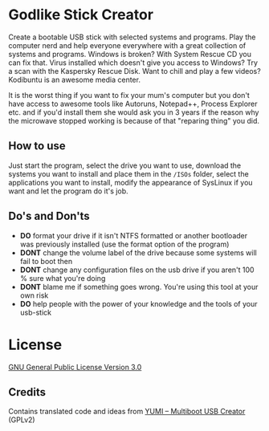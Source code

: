 # Godlike Stick Creator
Create a bootable USB stick with selected systems and programs. Play the computer nerd and help everyone everywhere with a great collection of systems and programs.
Windows is broken? With System Rescue CD you can fix that. Virus installed which doesn't give you access to Windows? Try a scan with the Kaspersky Rescue Disk. Want to chill and play a few videos? Kodibuntu is an awesome media center.

It is the worst thing if you want to fix your mum's computer but you don't have access to awesome tools like Autoruns, Notepad++, Process Explorer etc. and if you'd install them she would ask you in 3 years if the reason why the microwave stopped working is because of that "reparing thing" you did.

## How to use
Just start the program, select the drive you want to use, download the systems you want to install and place them in the `/ISOs` folder, select the applications you want to install, modify the appearance of SysLinux if you want and let the program do it's job.

## Do's and Don'ts
- **DO** format your drive if it isn't NTFS formatted or another bootloader was previously installed (use the format option of the program)
- **DONT** change the volume label of the drive because some systems will fail to boot then
- **DONT** change any configuration files on the usb drive if you aren't 100 % sure what you're doing
- **DONT** blame me if something goes wrong. You're using this tool at your own risk
- **DO** help people with the power of your knowledge and the tools of your usb-stick


# License
[GNU General Public License Version 3.0](license.txt)

## Credits
Contains translated code and ideas from [YUMI – Multiboot USB Creator](http://www.pendrivelinux.com/yumi-multiboot-usb-creator/) (GPLv2)
